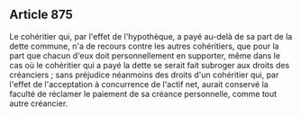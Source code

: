 Article 875
----
Le cohéritier qui, par l'effet de l'hypothèque, a payé au-delà de sa part de la
dette commune, n'a de recours contre les autres cohéritiers, que pour la part
que chacun d'eux doit personnellement en supporter, même dans le cas où le
cohéritier qui a payé la dette se serait fait subroger aux droits des créanciers
; sans préjudice néanmoins des droits d'un cohéritier qui, par l'effet de
l'acceptation à concurrence de l'actif net, aurait conservé la faculté de
réclamer le paiement de sa créance personnelle, comme tout autre créancier.
